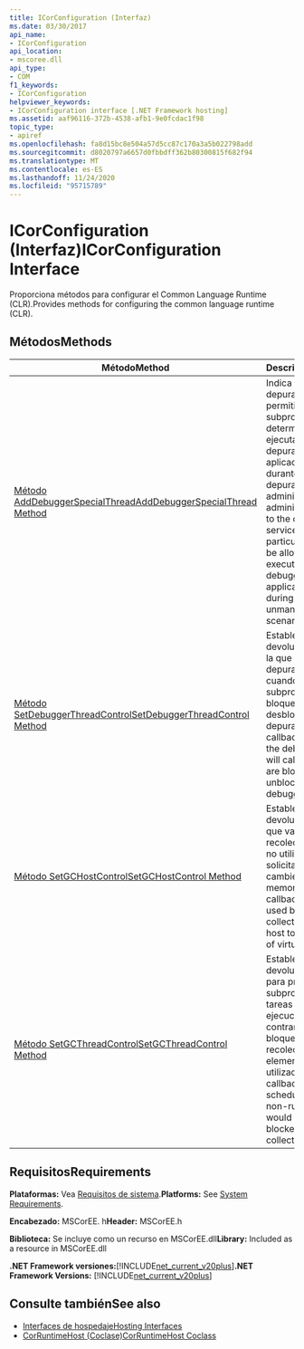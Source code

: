 ```yaml
---
title: ICorConfiguration (Interfaz)
ms.date: 03/30/2017
api_name:
- ICorConfiguration
api_location:
- mscoree.dll
api_type:
- COM
f1_keywords:
- ICorConfiguration
helpviewer_keywords:
- ICorConfiguration interface [.NET Framework hosting]
ms.assetid: aaf96116-372b-4538-afb1-9e0fcdac1f98
topic_type:
- apiref
ms.openlocfilehash: fa8d15bc8e504a57d5cc87c170a3a5b022798add
ms.sourcegitcommit: d8020797a6657d0fbbdff362b80300815f682f94
ms.translationtype: MT
ms.contentlocale: es-ES
ms.lasthandoff: 11/24/2020
ms.locfileid: "95715789"
---
```

# <a name="icorconfiguration-interface"></a><span data-ttu-id="bf795-102">ICorConfiguration (Interfaz)</span><span class="sxs-lookup"><span data-stu-id="bf795-102">ICorConfiguration Interface</span></span>

<span data-ttu-id="bf795-103">Proporciona métodos para configurar el Common Language Runtime (CLR).</span><span class="sxs-lookup"><span data-stu-id="bf795-103">Provides methods for configuring the common language runtime (CLR).</span></span>  
  
## <a name="methods"></a><span data-ttu-id="bf795-104">Métodos</span><span class="sxs-lookup"><span data-stu-id="bf795-104">Methods</span></span>  
  
|<span data-ttu-id="bf795-105">Método</span><span class="sxs-lookup"><span data-stu-id="bf795-105">Method</span></span>|<span data-ttu-id="bf795-106">Descripción</span><span class="sxs-lookup"><span data-stu-id="bf795-106">Description</span></span>|  
|------------|-----------------|  
|[<span data-ttu-id="bf795-107">Método AddDebuggerSpecialThread</span><span class="sxs-lookup"><span data-stu-id="bf795-107">AddDebuggerSpecialThread Method</span></span>](icorconfiguration-adddebuggerspecialthread-method.md)|<span data-ttu-id="bf795-108">Indica a los servicios de depuración que se debe permitir que un subproceso determinado se siga ejecutando mientras el depurador tiene una aplicación detenida durante escenarios de depuración administrados o no administrados.</span><span class="sxs-lookup"><span data-stu-id="bf795-108">Indicates to the debugging services that a particular thread should be allowed to continue executing while the debugger has an application stopped during managed or unmanaged debugging scenarios.</span></span>|  
|[<span data-ttu-id="bf795-109">Método SetDebuggerThreadControl</span><span class="sxs-lookup"><span data-stu-id="bf795-109">SetDebuggerThreadControl Method</span></span>](icorconfiguration-setdebuggerthreadcontrol-method.md)|<span data-ttu-id="bf795-110">Establece la interfaz de devolución de llamada a la que los servicios de depuración llamarán cuando los subprocesos CLR se bloquean y desbloquean para la depuración.</span><span class="sxs-lookup"><span data-stu-id="bf795-110">Sets the callback interface that the debugging services will call as CLR threads are blocked and unblocked for debugging.</span></span>|  
|[<span data-ttu-id="bf795-111">Método SetGCHostControl</span><span class="sxs-lookup"><span data-stu-id="bf795-111">SetGCHostControl Method</span></span>](icorconfiguration-setgchostcontrol-method.md)|<span data-ttu-id="bf795-112">Establece la interfaz de devolución de llamada que va a utilizar el recolector de elementos no utilizados para solicitar al host que cambie los límites de la memoria virtual.</span><span class="sxs-lookup"><span data-stu-id="bf795-112">Sets the callback interface to be used by the garbage collector to request the host to change the limits of virtual memory.</span></span>|  
|[<span data-ttu-id="bf795-113">Método SetGCThreadControl</span><span class="sxs-lookup"><span data-stu-id="bf795-113">SetGCThreadControl Method</span></span>](icorconfiguration-setgcthreadcontrol-method.md)|<span data-ttu-id="bf795-114">Establece la interfaz de devolución de llamada para programar subprocesos para tareas no en tiempo de ejecución que, de lo contrario, se bloquearían para una recolección de elementos no utilizados.</span><span class="sxs-lookup"><span data-stu-id="bf795-114">Sets the callback interface for scheduling threads for non-runtime tasks that would otherwise be blocked for a garbage collection.</span></span>|  
  
## <a name="requirements"></a><span data-ttu-id="bf795-115">Requisitos</span><span class="sxs-lookup"><span data-stu-id="bf795-115">Requirements</span></span>  

 <span data-ttu-id="bf795-116">**Plataformas:** Vea [Requisitos de sistema](../../get-started/system-requirements.md).</span><span class="sxs-lookup"><span data-stu-id="bf795-116">**Platforms:** See [System Requirements](../../get-started/system-requirements.md).</span></span>  
  
 <span data-ttu-id="bf795-117">**Encabezado:** MSCorEE. h</span><span class="sxs-lookup"><span data-stu-id="bf795-117">**Header:** MSCorEE.h</span></span>  
  
 <span data-ttu-id="bf795-118">**Biblioteca:** Se incluye como un recurso en MSCorEE.dll</span><span class="sxs-lookup"><span data-stu-id="bf795-118">**Library:** Included as a resource in MSCorEE.dll</span></span>  
  
 <span data-ttu-id="bf795-119">**.NET Framework versiones:**[!INCLUDE[net_current_v20plus](../../../../includes/net-current-v20plus-md.md)]</span><span class="sxs-lookup"><span data-stu-id="bf795-119">**.NET Framework Versions:** [!INCLUDE[net_current_v20plus](../../../../includes/net-current-v20plus-md.md)]</span></span>  
  
## <a name="see-also"></a><span data-ttu-id="bf795-120">Consulte también</span><span class="sxs-lookup"><span data-stu-id="bf795-120">See also</span></span>

- [<span data-ttu-id="bf795-121">Interfaces de hospedaje</span><span class="sxs-lookup"><span data-stu-id="bf795-121">Hosting Interfaces</span></span>](hosting-interfaces.md)
- [<span data-ttu-id="bf795-122">CorRuntimeHost (Coclase)</span><span class="sxs-lookup"><span data-stu-id="bf795-122">CorRuntimeHost Coclass</span></span>](corruntimehost-coclass.md)
